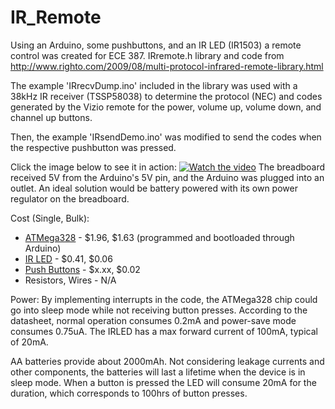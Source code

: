 # IR_Remote
Using an Arduino, some pushbuttons, and an IR LED (IR1503) a remote control was created for ECE 387. 
IRremote.h library and code from http://www.righto.com/2009/08/multi-protocol-infrared-remote-library.html

The example 'IRrecvDump.ino' included in the library was used with a 38kHz IR receiver (TSSP58038) to determine the protocol (NEC) and codes generated by the Vizio remote for the power, volume up, volume down, and channel up buttons.

Then, the example 'IRsendDemo.ino' was modified to send the codes when the respective pushbutton was pressed. 

Click the image below to see it in action:
[![Watch the video](https://img.youtube.com/vi/-U3yf76YXxw/maxresdefault.jpg)](https://youtu.be/-U3yf76YXxw)
The breadboard received 5V from the Arduino's 5V pin, and the Arduino was plugged into an outlet. An ideal solution would be battery powered with its own power regulator on the breadboard.

Cost (Single, Bulk):
- [ATMega328](https://www.digikey.com/product-detail/en/microchip-technology/ATMEGA328-PU/ATMEGA328-PU-ND/2271026?utm_adgroup=Integrated%20Circuits&slid=&gclid=CjwKCAjwycfkBRAFEiwAnLX5IbYOugaeojOU2ruLwrsiWKXqPkXXbdffJs21pTgB0yrOJuKhwCXKFBoCX1sQAvD_BwE) - $1.96, $1.63 (programmed and bootloaded through Arduino)
- [IR LED](https://www.digikey.com/product-detail/en/everlight-electronics-co-ltd/IR1503/1080-1071-ND/2675562?utm_adgroup=Optoelectronics&slid=&gclid=CjwKCAjwycfkBRAFEiwAnLX5IS7CSjoaYg7-fwJFPfZQKC2Nz7VPsAomxwRiwM927oJL7N877brh-xoCBfQQAvD_BwE) - $0.41, $0.06
- [Push Buttons](https://www.banggood.com/100pcs-Mini-Micro-Momentary-Tactile-Tact-Switch-Push-Button-DIP-P4-Normally-Open-p-917570.html?gmcCountry=US&currency=USD&createTmp=1&utm_source=googleshopping&utm_medium=cpc_bgs&utm_content=frank&utm_campaign=pla-highprofit-us&gclid=CjwKCAjwycfkBRAFEiwAnLX5IflgVWUfjQEboyuEHEkxOV2Ku9MSCvD4XCcltioiRxP4TwzeOErBJxoCQyAQAvD_BwE&cur_warehouse=CN) - $x.xx, $0.02
- Resistors, Wires - N/A

Power:
By implementing interrupts in the code, the ATMega328 chip could go into sleep mode while not receiving button presses. According to the datasheet, normal operation consumes 0.2mA and power-save mode consumes 0.75uA. The IRLED has a max forward current of 100mA, typical of 20mA. 

AA batteries provide about 2000mAh. Not considering leakage currents and other components, the batteries will last a lifetime when the device is in sleep mode. When a button is pressed the LED will consume 20mA for the duration, which corresponds to 100hrs of button presses.
